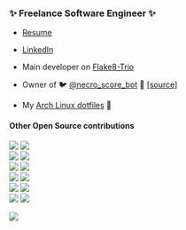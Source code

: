 ### ✨ Freelance Software Engineer ✨
* [Resume](https://github.com/jakkdl/resume/raw/main/john_litborn_resume.pdf)  
* [LinkedIn](https://www.linkedin.com/in/john-litborn-6a2a36139/)


* Main developer on [Flake8-Trio](https://github.com/Zac-HD/flake8-trio)
* Owner of :bird: [@necro_score_bot](https://twitter.com/necro_score_bot) :robot: [[source]](https://github.com/jakkdl/necro_score_bot)
* My [Arch Linux dotfiles](https://github.com/jakkdl/dotfiles) 🐧

#### Other Open Source contributions
[![](https://img.shields.io/github/issues-search?label=PyCQA/flake8-bugbear%20PRs&query=is%3Apr%20author%3Ajakkdl%20repo%3APyCQA%2Fflake8-bugbear)](https://github.com/PyCQA/flake8-bugbear/pulls?q=is%3Apr+author%3Ajakkdl) ![](https://img.shields.io/github/stars/PyCQA/flake8-bugbear?style=flat&label=stars&color=yellow)  
[![](https://img.shields.io/github/issues-search?label=Zac-HD/shed%20PRs&query=is%3Apr%20author%3Ajakkdl%20repo%3AZac-HD%2Fshed)](https://github.com/Zac-HD/shed/pulls?q=is%3Apr+author%3Ajakkdl) ![](https://img.shields.io/github/stars/Zac-HD/shed?style=flat&label=stars&color=yellow)  
[![](https://img.shields.io/github/issues-search?label=python-trio/trio%20PRs&query=is%3Apr%20author%3Ajakkdl%20repo%3Apython-trio%2Ftrio)](https://github.com/python-trio/trio/pulls?q=is%3Apr+author%3Ajakkdl) ![](https://img.shields.io/github/stars/python-trio/trio?style=flat&label=stars&color=yellow)  
[![](https://img.shields.io/github/issues-search?label=cooperlees/flake8-async%20PRs&query=is%3Apr%20author%3Ajakkdl%20repo%3Acooperlees%2Fflake8-async)](https://github.com/cooperlees/flake8-async/pulls?q=is%3Apr+author%3Ajakkdl) ![](https://img.shields.io/github/stars/cooperlees/flake8-async?style=flat&label=stars&color=yellow)  
[![](https://img.shields.io/github/issues-search?label=pytest-dev/pytest%20PRs&query=is%3Apr%20author%3Ajakkdl%20repo%3Apytest-dev%2Fpytest)](https://github.com/pytest-dev/pytest/pulls?q=is%3Apr+author%3Ajakkdl) ![](https://img.shields.io/github/stars/pytest-dev/pytest?style=flat&label=stars&color=yellow)  
[![](https://img.shields.io/github/issues-search?label=ethereum/py-evm%20PRs&query=is%3Apr%20author%3Ajakkdl%20repo%3Aethereum%2Fpy-evm)](https://github.com/ethereum/py-evm/pulls?q=is%3Apr+author%3Ajakkdl) ![](https://img.shields.io/github/stars/ethereum/py-evm?style=flat&label=stars&color=yellow)  

<!--
for (group,repo) in (
('PyCQA', 'flake8-bugbear'),
('Zac-HD', 'shed'),
('python-trio', 'trio'),
('cooperlees', 'flake8-async'),
('pytest-dev', 'pytest'),
('ethereum', 'py-evm')):
    print(f'[![](https://img.shields.io/github/issues-search?label={group}/{repo}%20PRs&query=is%3Apr%20author%3Ajakkdl%20repo%3A{group}%2F{repo})](https://github.com/{group}/{repo}/pulls?q=is%3Apr+author%3A%40jakkdl) ![](https://img.shields.io/github/stars/{group}/{repo}?style=flat&label=stars&color=yellow)  ')
-->


![](http://github-profile-summary-cards.vercel.app/api/cards/stats?username=jakkdl&theme=github_dark) 

<!--
* [7] [flake8-bugbear](https://github.com/PyCQA/flake8-bugbear/pulls?q=is%3Apr+author%3A%40me)![GitHub Repo stars](https://img.shields.io/github/stars/PyCQA/flake8-bugbear?style=flat)
* [4] [shed](https://github.com/Zac-HD/shed/pulls?q=is%3Apr+author%3A%40me) ![GitHub Repo stars](https://img.shields.io/github/stars/Zac-HD/shed?style=flat)
* [3] [python-trio](https://github.com/python-trio/trio/pulls?q=is%3Apr+author%3A%40me) ![GitHub Repo stars](https://img.shields.io/github/stars/python-trio/trio?style=flat)
* [3] [flake8-async](https://github.com/cooperlees/flake8-async/pulls?q=is%3Apr+author%3A%40me) ![GitHub Repo stars](https://img.shields.io/github/stars/cooperlees/flake8-async?style=flat)
* [1] [pytest](https://github.com/pytest-dev/pytest/pulls?q=is%3Apr+author%3A%40me) ![GitHub Repo stars](https://img.shields.io/github/stars/pytest-dev/pytest?style=flat)
* [1] [py-evm](https://github.com/ethereum/py-evm/pulls?q=is%3Apr+author%3A%40me) ![GitHub Repo stars](https://img.shields.io/github/stars/ethereum/py-evm?style=flat)
-->
<!--
**jakkdl/jakkdl** is a ✨ _special_ ✨ repository because its `README.md` (this file) appears on your GitHub profile.

Here are some ideas to get you started:

- 🔭 I’m currently working on ...
- 🌱 I’m currently learning ...
- 👯 I’m looking to collaborate on ...
- 🤔 I’m looking for help with ...
- 💬 Ask me about ...
- 📫 How to reach me: ...
- 😄 Pronouns: ...
- ⚡ Fun fact: ...
-->
